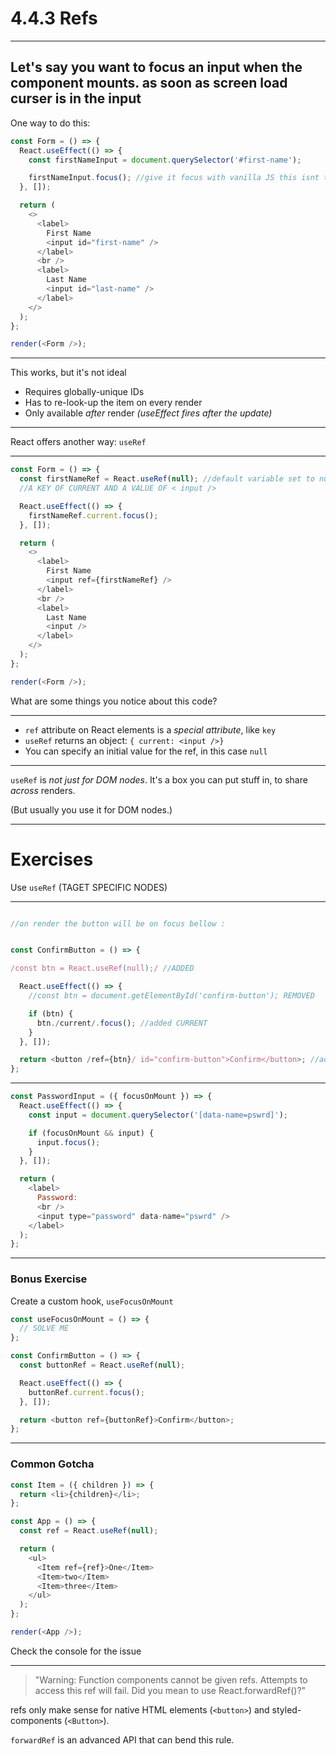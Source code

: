 # 4.4.3 Refs

---

Let's say you want to focus an input when the component mounts.
as soon as screen load curser is in the input 
---

One way to do this:

```js live=true
const Form = () => {
  React.useEffect(() => {
    const firstNameInput = document.querySelector('#first-name');

    firstNameInput.focus(); //give it focus with vanilla JS this isnt the best as its harder to maintain we are by passing React.
  }, []);

  return (
    <>
      <label>
        First Name
        <input id="first-name" />
      </label>
      <br />
      <label>
        Last Name
        <input id="last-name" />
      </label>
    </>
  );
};

render(<Form />);
```

---

This works, but it's not ideal

- Requires globally-unique IDs
- Has to re-look-up the item on every render
- Only available _after_ render _(useEffect fires after the update)_

---

React offers another way: `useRef`

---

```js live=true
const Form = () => {
  const firstNameRef = React.useRef(null); //default variable set to null inside the DOM i pass it a REF attribute //THIS CREATES AN OBJECT WITH
  //A KEY OF CURRENT AND A VALUE OF < input />

  React.useEffect(() => {
    firstNameRef.current.focus();
  }, []);

  return (
    <>
      <label>
        First Name
        <input ref={firstNameRef} />
      </label>
      <br />
      <label>
        Last Name
        <input />
      </label>
    </>
  );
};

render(<Form />);
```

What are some things you notice about this code?

---

- `ref` attribute on React elements is a _special attribute_, like `key`
- `useRef` returns an object: `{ current: <input />}`
- You can specify an initial value for the ref, in this case `null`

---

`useRef` is _not just for DOM nodes_. It's a box you can put stuff in, to share _across_ renders.

(But usually you use it for DOM nodes.)

---

# Exercises

Use `useRef` (TAGET SPECIFIC NODES)

---

```js

//on render the button will be on focus bellow :


const ConfirmButton = () => {

/const btn = React.useRef(null);/ //ADDED

  React.useEffect(() => {
    //const btn = document.getElementById('confirm-button'); REMOVED

    if (btn) {
      btn./current/.focus(); //added CURRENT 
    }
  }, []);

  return <button /ref={btn}/ id="confirm-button">Confirm</button>; //added /ref={btn}/
};


```

---

```js
const PasswordInput = ({ focusOnMount }) => {
  React.useEffect(() => {
    const input = document.querySelector('[data-name=pswrd]');

    if (focusOnMount && input) {
      input.focus();
    }
  }, []);

  return (
    <label>
      Password:
      <br />
      <input type="password" data-name="pswrd" />
    </label>
  );
};
```

---

### Bonus Exercise

Create a custom hook, `useFocusOnMount`

```js
const useFocusOnMount = () => {
  // SOLVE ME
};

const ConfirmButton = () => {
  const buttonRef = React.useRef(null);

  React.useEffect(() => {
    buttonRef.current.focus();
  }, []);

  return <button ref={buttonRef}>Confirm</button>;
};
```

---

### Common Gotcha

```js live=true
const Item = ({ children }) => {
  return <li>{children}</li>;
};

const App = () => {
  const ref = React.useRef(null);

  return (
    <ul>
      <Item ref={ref}>One</Item>
      <Item>two</Item>
      <Item>three</Item>
    </ul>
  );
};

render(<App />);
```

Check the console for the issue

---

> "Warning: Function components cannot be given refs. Attempts to access this ref will fail. Did you mean to use React.forwardRef()?"

refs only make sense for native HTML elements (`<button>`) and styled-components (`<Button>`).

`forwardRef` is an advanced API that can bend this rule.
